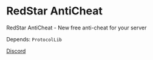 # RedStar AntiCheat
RedStar AntiCheat - New free anti-cheat for your server

Depends:
```ProtocolLib```

[Discord](https://discord.gg/wghtcRmr "Discord server")
